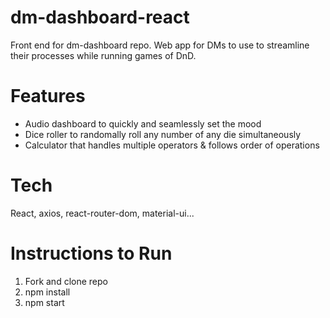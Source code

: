 # dm-dashboard-react

Front end for dm-dashboard repo. Web app for DMs to use to streamline their processes while running games of DnD.

# Features

- Audio dashboard to quickly and seamlessly set the mood
- Dice roller to randomally roll any number of any die simultaneously
- Calculator that handles multiple operators & follows order of operations

# Tech

React, axios, react-router-dom, material-ui...

# Instructions to Run

1. Fork and clone repo
2. npm install
3. npm start
